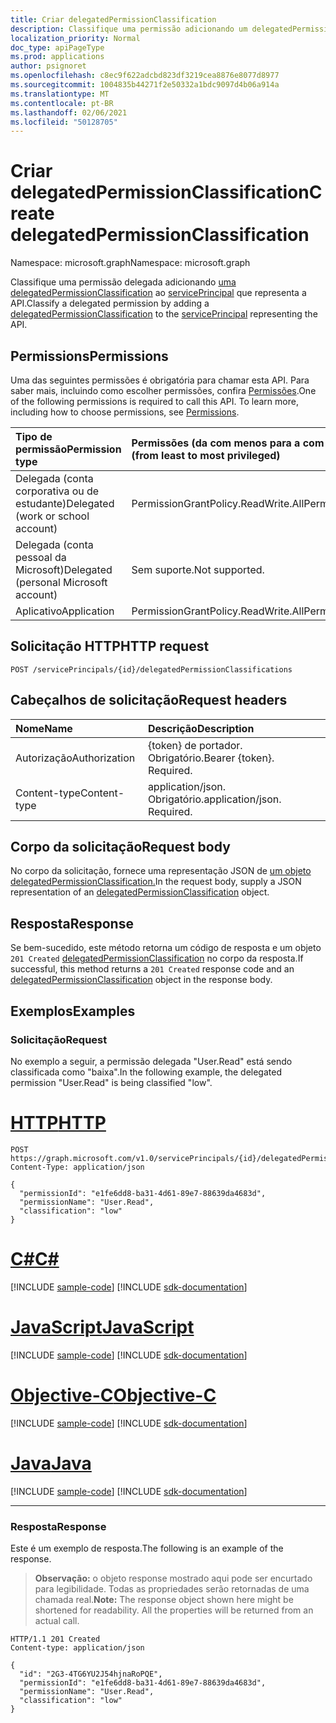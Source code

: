 ```yaml
---
title: Criar delegatedPermissionClassification
description: Classifique uma permissão adicionando um delegatedPermissionClassification à entidade de serviço da API.
localization_priority: Normal
doc_type: apiPageType
ms.prod: applications
author: psignoret
ms.openlocfilehash: c8ec9f622adcbd823df3219cea8876e8077d8977
ms.sourcegitcommit: 1004835b44271f2e50332a1bdc9097d4b06a914a
ms.translationtype: MT
ms.contentlocale: pt-BR
ms.lasthandoff: 02/06/2021
ms.locfileid: "50128705"
---
```

# <a name="create-delegatedpermissionclassification"></a><span data-ttu-id="485f5-103">Criar delegatedPermissionClassification</span><span class="sxs-lookup"><span data-stu-id="485f5-103">Create delegatedPermissionClassification</span></span>

<span data-ttu-id="485f5-104">Namespace: microsoft.graph</span><span class="sxs-lookup"><span data-stu-id="485f5-104">Namespace: microsoft.graph</span></span>

<span data-ttu-id="485f5-105">Classifique uma permissão delegada adicionando [uma delegatedPermissionClassification](../resources/delegatedpermissionclassification.md) ao [servicePrincipal](../resources/servicePrincipal.md) que representa a API.</span><span class="sxs-lookup"><span data-stu-id="485f5-105">Classify a delegated permission by adding a [delegatedPermissionClassification](../resources/delegatedpermissionclassification.md) to the [servicePrincipal](../resources/servicePrincipal.md) representing the API.</span></span>

## <a name="permissions"></a><span data-ttu-id="485f5-106">Permissions</span><span class="sxs-lookup"><span data-stu-id="485f5-106">Permissions</span></span>

<span data-ttu-id="485f5-p101">Uma das seguintes permissões é obrigatória para chamar esta API. Para saber mais, incluindo como escolher permissões, confira [Permissões](/graph/permissions-reference).</span><span class="sxs-lookup"><span data-stu-id="485f5-p101">One of the following permissions is required to call this API. To learn more, including how to choose permissions, see [Permissions](/graph/permissions-reference).</span></span>

|<span data-ttu-id="485f5-109">Tipo de permissão</span><span class="sxs-lookup"><span data-stu-id="485f5-109">Permission type</span></span>      | <span data-ttu-id="485f5-110">Permissões (da com menos para a com mais privilégios)</span><span class="sxs-lookup"><span data-stu-id="485f5-110">Permissions (from least to most privileged)</span></span>              |
|:--------------------|:---------------------------------------------------------|
|<span data-ttu-id="485f5-111">Delegada (conta corporativa ou de estudante)</span><span class="sxs-lookup"><span data-stu-id="485f5-111">Delegated (work or school account)</span></span> | <span data-ttu-id="485f5-112">PermissionGrantPolicy.ReadWrite.All</span><span class="sxs-lookup"><span data-stu-id="485f5-112">PermissionGrantPolicy.ReadWrite.All</span></span> |
|<span data-ttu-id="485f5-113">Delegada (conta pessoal da Microsoft)</span><span class="sxs-lookup"><span data-stu-id="485f5-113">Delegated (personal Microsoft account)</span></span> | <span data-ttu-id="485f5-114">Sem suporte.</span><span class="sxs-lookup"><span data-stu-id="485f5-114">Not supported.</span></span>    |
|<span data-ttu-id="485f5-115">Aplicativo</span><span class="sxs-lookup"><span data-stu-id="485f5-115">Application</span></span> | <span data-ttu-id="485f5-116">PermissionGrantPolicy.ReadWrite.All</span><span class="sxs-lookup"><span data-stu-id="485f5-116">PermissionGrantPolicy.ReadWrite.All</span></span> |

## <a name="http-request"></a><span data-ttu-id="485f5-117">Solicitação HTTP</span><span class="sxs-lookup"><span data-stu-id="485f5-117">HTTP request</span></span>

<!-- { "blockType": "ignored" } -->
```http
POST /servicePrincipals/{id}/delegatedPermissionClassifications
```

## <a name="request-headers"></a><span data-ttu-id="485f5-118">Cabeçalhos de solicitação</span><span class="sxs-lookup"><span data-stu-id="485f5-118">Request headers</span></span>

| <span data-ttu-id="485f5-119">Nome</span><span class="sxs-lookup"><span data-stu-id="485f5-119">Name</span></span>       | <span data-ttu-id="485f5-120">Descrição</span><span class="sxs-lookup"><span data-stu-id="485f5-120">Description</span></span>|
|:-----------|:----------|
| <span data-ttu-id="485f5-121">Autorização</span><span class="sxs-lookup"><span data-stu-id="485f5-121">Authorization</span></span> | <span data-ttu-id="485f5-p102">{token} de portador. Obrigatório.</span><span class="sxs-lookup"><span data-stu-id="485f5-p102">Bearer {token}. Required.</span></span>  |
| <span data-ttu-id="485f5-124">Content-type</span><span class="sxs-lookup"><span data-stu-id="485f5-124">Content-type</span></span> | <span data-ttu-id="485f5-p103">application/json. Obrigatório.</span><span class="sxs-lookup"><span data-stu-id="485f5-p103">application/json. Required.</span></span> |

## <a name="request-body"></a><span data-ttu-id="485f5-127">Corpo da solicitação</span><span class="sxs-lookup"><span data-stu-id="485f5-127">Request body</span></span>

<span data-ttu-id="485f5-128">No corpo da solicitação, fornece uma representação JSON de [um objeto delegatedPermissionClassification.](../resources/delegatedpermissionclassification.md)</span><span class="sxs-lookup"><span data-stu-id="485f5-128">In the request body, supply a JSON representation of an [delegatedPermissionClassification](../resources/delegatedpermissionclassification.md) object.</span></span>

## <a name="response"></a><span data-ttu-id="485f5-129">Resposta</span><span class="sxs-lookup"><span data-stu-id="485f5-129">Response</span></span>

<span data-ttu-id="485f5-130">Se bem-sucedido, este método retorna um código de resposta e um objeto `201 Created` [delegatedPermissionClassification](../resources/delegatedpermissionclassification.md) no corpo da resposta.</span><span class="sxs-lookup"><span data-stu-id="485f5-130">If successful, this method returns a `201 Created` response code and an [delegatedPermissionClassification](../resources/delegatedpermissionclassification.md) object in the response body.</span></span>

## <a name="examples"></a><span data-ttu-id="485f5-131">Exemplos</span><span class="sxs-lookup"><span data-stu-id="485f5-131">Examples</span></span>

### <a name="request"></a><span data-ttu-id="485f5-132">Solicitação</span><span class="sxs-lookup"><span data-stu-id="485f5-132">Request</span></span>

<span data-ttu-id="485f5-133">No exemplo a seguir, a permissão delegada "User.Read" está sendo classificada como "baixa".</span><span class="sxs-lookup"><span data-stu-id="485f5-133">In the following example, the delegated permission "User.Read" is being classified "low".</span></span>


# <a name="http"></a>[<span data-ttu-id="485f5-134">HTTP</span><span class="sxs-lookup"><span data-stu-id="485f5-134">HTTP</span></span>](#tab/http)
<!-- {
  "blockType": "request",
  "name": "serviceprincipal_create_delegatedpermissionclassification"
}-->

```http
POST https://graph.microsoft.com/v1.0/servicePrincipals/{id}/delegatedPermissionClassifications
Content-Type: application/json

{
  "permissionId": "e1fe6dd8-ba31-4d61-89e7-88639da4683d",
  "permissionName": "User.Read",
  "classification": "low"
}
```
# <a name="c"></a>[<span data-ttu-id="485f5-135">C#</span><span class="sxs-lookup"><span data-stu-id="485f5-135">C#</span></span>](#tab/csharp)
[!INCLUDE [sample-code](../includes/snippets/csharp/serviceprincipal-create-delegatedpermissionclassification-csharp-snippets.md)]
[!INCLUDE [sdk-documentation](../includes/snippets/snippets-sdk-documentation-link.md)]

# <a name="javascript"></a>[<span data-ttu-id="485f5-136">JavaScript</span><span class="sxs-lookup"><span data-stu-id="485f5-136">JavaScript</span></span>](#tab/javascript)
[!INCLUDE [sample-code](../includes/snippets/javascript/serviceprincipal-create-delegatedpermissionclassification-javascript-snippets.md)]
[!INCLUDE [sdk-documentation](../includes/snippets/snippets-sdk-documentation-link.md)]

# <a name="objective-c"></a>[<span data-ttu-id="485f5-137">Objective-C</span><span class="sxs-lookup"><span data-stu-id="485f5-137">Objective-C</span></span>](#tab/objc)
[!INCLUDE [sample-code](../includes/snippets/objc/serviceprincipal-create-delegatedpermissionclassification-objc-snippets.md)]
[!INCLUDE [sdk-documentation](../includes/snippets/snippets-sdk-documentation-link.md)]

# <a name="java"></a>[<span data-ttu-id="485f5-138">Java</span><span class="sxs-lookup"><span data-stu-id="485f5-138">Java</span></span>](#tab/java)
[!INCLUDE [sample-code](../includes/snippets/java/serviceprincipal-create-delegatedpermissionclassification-java-snippets.md)]
[!INCLUDE [sdk-documentation](../includes/snippets/snippets-sdk-documentation-link.md)]

---


### <a name="response"></a><span data-ttu-id="485f5-139">Resposta</span><span class="sxs-lookup"><span data-stu-id="485f5-139">Response</span></span>

<span data-ttu-id="485f5-140">Este é um exemplo de resposta.</span><span class="sxs-lookup"><span data-stu-id="485f5-140">The following is an example of the response.</span></span>

> <span data-ttu-id="485f5-p104">**Observação:** o objeto response mostrado aqui pode ser encurtado para legibilidade. Todas as propriedades serão retornadas de uma chamada real.</span><span class="sxs-lookup"><span data-stu-id="485f5-p104">**Note:** The response object shown here might be shortened for readability. All the properties will be returned from an actual call.</span></span>

<!-- {
  "blockType": "response",
  "@odata.type": "microsoft.graph.delegatedPermissionClassification"
} -->

```http
HTTP/1.1 201 Created
Content-type: application/json

{
  "id": "2G3-4TG6YU2J54hjnaRoPQE",
  "permissionId": "e1fe6dd8-ba31-4d61-89e7-88639da4683d",
  "permissionName": "User.Read",
  "classification": "low"
}
```
